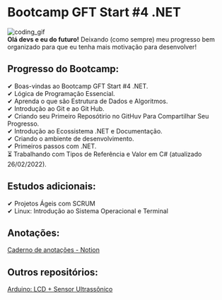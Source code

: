 # Bootcamp GFT Start #4 .NET

![coding_gif](https://media.giphy.com/media/26tn33aiTi1jkl6H6/giphy.gif)  
**Olá devs e eu do futuro!** Deixando (como sempre) meu progresso bem organizado para que eu tenha mais motivação para desenvolver!

## Progresso do Bootcamp:
✔ Boas-vindas ao Bootcamp GFT Start #4 .NET.  
✔ Lógica de Programação Essencial.  
✔ Aprenda o que são Estrutura de Dados e Algoritmos.  
✔ Introdução ao Git e ao Git Hub.  
✔ Criando seu Primeiro Reposótirio no GitHuv Para Compartilhar Seu Progresso.  
✔ Introdução ao Ecossistema .NET e Documentação.  
✔ Criando o ambiente de desenvolvimento.  
✔ Primeiros passos com .NET.  
⏳ Trabalhando com Tipos de Referência e Valor em C# (atualizado 26/02/2022).  

## Estudos adicionais:
✔ Projetos Ágeis com SCRUM  
✔ Linux: Introdução ao Sistema Operacional e Terminal  

## Anotações:

[Caderno de anotações - Notion](https://otaviospace.notion.site/GFT-Start-4-4ff376acdda34de9862d431e9dce1879)  

## Outros repositórios:

[Arduino: LCD + Sensor Ultrassônico](https://github.com/otavio-paz/Arduino-LCD-Ultrassonico.git)
